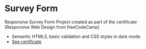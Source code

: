 # Survey Form

Responsive Survey Form Project created as part of the certificate [Responsive Web Design from freeCodeCamp]
- Semantic HTML5, basic validation and CSS styles in dark mode.  
- [See certificate](https://www.freecodecamp.org/certification/smrm_/responsive-web-design)  
